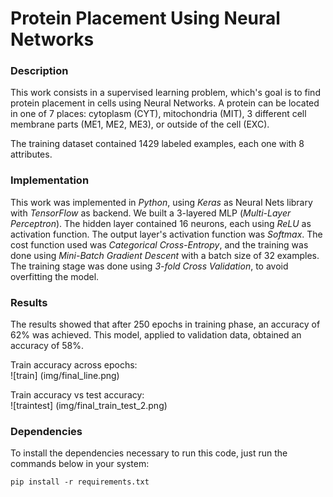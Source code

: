 # Protein Placement Using Neural Networks  

### Description  

This work consists in a supervised learning problem, which's goal is to find protein placement in cells using Neural Networks. A protein can be located in one of 7 places: cytoplasm (CYT), mitochondria (MIT), 3 different cell membrane parts (ME1, ME2, ME3), or outside of the cell (EXC).  

The training dataset contained 1429 labeled examples, each one with 8 attributes.  

### Implementation   

This work was implemented in _Python_, using _Keras_ as Neural Nets library with _TensorFlow_ as backend. We built a 3-layered MLP (_Multi-Layer Perceptron_). The hidden layer contained 16 neurons, each using _ReLU_ as activation function. The output layer's activation function was _Softmax_. The cost function used was _Categorical Cross-Entropy_, and the training was done using _Mini-Batch Gradient Descent_ with a batch size of 32 examples. The training stage was done using _3-fold Cross Validation_, to avoid overfitting the model.   

### Results  

The results showed that after 250 epochs in training phase, an accuracy of 62% was achieved. This model, applied to validation data, obtained an accuracy of 58%.   

Train accuracy across epochs:  
![train] (img/final_line.png)  

Train accuracy vs test accuracy:  
![traintest] (img/final_train_test_2.png)  

### Dependencies  

To install the dependencies necessary to run this code, just run the commands below in your system:

```  
pip install -r requirements.txt  
```  
